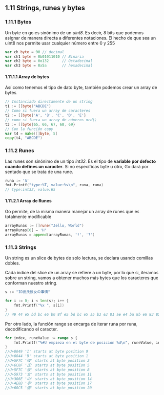 ## 1.11 Strings, runes y bytes

### 1.11.1 Bytes

Un byte en go es sinónimo de un *uint8*. Es decir, 8 bits que podemos
asignar de manera directa a diferentes notaciones. El hecho de que sea
un uint8 nos permite usar cualquier número entre 0 y 255

``` go
var ch byte = 90 // decimal
var ch1 byte = 0b01011010 // Binaria
var ch2 byte = 0o132      // Octadecimal
var ch3 byte = 0x5a       // hexadecimal
```

#### 1.11.1.1 Array de bytes

Así como tenemos el tipo de dato byte, también podemos crear un array de
bytes.

``` go
// Instanciado directamente de un string
t1 := []byte("ABCDE")
// Como si fuera un array de caracteres
t2 := []byte{'A', 'B', 'C', 'D', 'E'}
// como si fuera un array de números ord()
t3 := []byte{65, 66, 67, 68, 69}
// Con la función copy
var t4 = make([]byte, 5)
copy(t4, "ABCDE")
```

### 1.11.2 Runes

Las runes son sinónimo de un tipo *int32*. Es el tipo de **variable por
defecto cuando defines un caracter**. Si no especificas byte u otro, Go
dará por sentado que se trata de una rune.

``` go
runa := 'A'
fmt.Printf("type:%T, value:%v\n", runa, runa)
// type:int32, value:65
```

#### 1.11.2.1 Array de Runes

Go permite, de la misma manera manejar un array de runes que es
totalmente modificable

``` go
arrayRunas := []rune("Jello, World")
arrayRunas[0] = 'H'
arrayRunas = append(arrayRunas, '!', '?')
```

### 1.11.3 Strings

Un string es un slice de bytes de solo lectura, se declara usando
comillas dobles.

Cada índice del slice de un array se refiere a un byte, por lo que si,
iteramos sobre un string, vamos a obtener muchos más bytes que los
caracteres que conforman nuestro string.

``` go
s := "ID彼氏彼女の事情"

for i := 0; i < len(s); i++ {
    fmt.Printf("%x ", s[i])   
}
// 49 44 e5 bd bc e6 b0 8f e5 bd bc e5 a5 b3 e3 81 ae e4 ba 8b e6 83 85
```

Por otro lado, la función range se encarga de iterar runa por runa,
decodificando el caracter.

``` go
for index, runeValue := range s {
    fmt.Printf("%#U empieza en el byte de posición %d\n", runeValue, index)
}
//U+0049 'I' starts at byte position 0
//U+0044 'D' starts at byte position 1
//U+5F7C '彼' starts at byte position 2
//U+6C0F '氏' starts at byte position 5
//U+5F7C '彼' starts at byte position 8
//U+5973 '女' starts at byte position 11
//U+306E 'の' starts at byte position 14
//U+4E8B '事' starts at byte position 17
//U+60C5 '情' starts at byte position 20    
```

